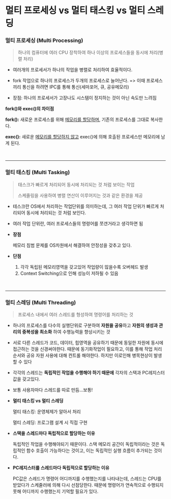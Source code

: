# **멀티 프로세싱 vs 멀티 태스킹 vs 멀티 스레딩**

### **멀티 프로세싱 (Multi Processing)**

> 하나의 컴퓨터에 여러 CPU 장착하여 하나 이상의 프로세스들을 동시에 처리(병렬 처리)

- 여러개의 프로세서가 하나의 작업을 병렬로 처리하여 효율적이다. 

- fork 작업으로 하나의 프로세스가 두개의 프로세스로 늘어난다.
  => 이때 프로세스끼리 통신을 하려면 IPC를 통해 통신(세마포어, 큐, 공유메모리) 

- 장점: 하나의 프로세서가 고장나도 시스템이 정지하는 것이 아닌 속도만 느려짐

  

**fork()와 exec()의 차이점**

**fork():** 새로운 프로세스를 위해 <u>메모리를 할당하며</u>, 기존의 프로세스를 그대로 복사한다.

**exec():** 새로운 <u>메모리를 할당하지 않고</u> exec()에 의해 호출된 프로세스만 메모리에 남게 된다.

</br>

------------------

### 멀티 태스킹 (Multi Tasking)

> 태스크가 빠르게 처리되어 동시에 처리되는 것 처럼 보이는 작업
>
> 스케줄링을 사용하여 병렬 연산이 이루어지는 것과 같은 환경을 제공

- 테스크란 OS에서 처리하는 작업단위를 의미하는데, 그 여러 작업 단위가 빠르게 처리되어 동시에 처리되는 것 처럼 보인다.

- 여러 작업 단위란, 여러 프로세스들의 명령어를 쪼갠거라고 생각하면 됨

- **장점**

  메모리 침범 문제를 OS차원에서 해결하여 안정성을 갖추고 있다.

- **단점** 

  1. 각각 독립된 메모리영역을 갖고있어 작업량이 많을수록 오버헤드 발생
  2. Context Switching으로 인해 성능이 저하될 수 있음

</br>

---------------

### 멀티 스레딩 (Multi Threading)

> 프로세스 내에서 여러 스레드를 형성하여 명령어를 처리하는 것



* 하나의 프로세스를 다수의 실행단위로 구분하여 **자원을 공유**하고 **자원의 생성과 관리의 중복성을 최소화** 하여 수행능력을 향상시키는 것

* 서로 다른 스레드가 코드, 데이터, 힙영역을 공유하기 때문에 동일한 자원에 동시에 접근하는 것을 신경써야한다. 때문에 동기화작업이 필요하고, 이를 통해 작업 처리순서와 공유 자원 사용에 대해 컨트롤 해야한다. 하지만 이로인해 병목현상이 발생할 수 있다

* 각각의 스레드는 **독립적인 작업을 수행해야 하기 때문에** 각자의 스택과 PC레지스터 값을 갖고있다. 

* 보통 사용자마다 스레드를 따로 만듬...보통!

* **멀티 태스킹 vs 멀티 스레딩**

  멀티 태스킹: 운영체제가 알아서 처리

  멀티 스레딩: 프로그램 설계 시 직접 구현

* **스택을 스레드마다 독립적으로 할당하는 이유** 

  독립적인 작업을 수행해야되기 때문이다. 스택 메모리 공간이 독립적이라는 것은 독립적인 함수 호출이 가능하다는 것이고, 이는 독립적인 실행 흐름이 추가되는 것이다.

* **PC레지스터를 스레드마다 독립적으로 할당하는 이유**

  PC값은 스레드가 명령어 어디까지를 수행했는지를 나타내는데, 스레드는 CPU를 받았다가 스케줄러에 의해 다시 선점당한다. 때문에 명령어가 연속적으로 수행되지 못해 어디까지 수행했는지 기억할 필요가 있다.
